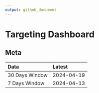 ```yaml
---
output: github_document
---
```


# Targeting Dashboard



## Meta


|Data           |Latest     |
|:--------------|:----------|
|30 Days Window |2024-04-19 |
|7 Days Window  |2024-04-13 |
